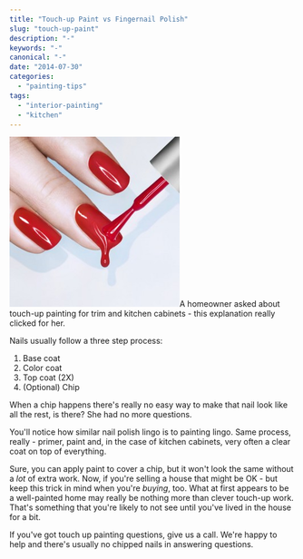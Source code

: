 ```yaml
---
title: "Touch-up Paint vs Fingernail Polish"
slug: "touch-up-paint"
description: "-"
keywords: "-"
canonical: "-"
date: "2014-07-30"
categories:
  - "painting-tips"
tags:
  - "interior-painting"
  - "kitchen"
---
```


[![paint touch up](images/Nail-Polish-300x300.jpg)](https://crestwoodpainting.com/cwp/wp-content/uploads/2014/07/Nail-Polish.jpg)A homeowner asked about touch-up painting for trim and kitchen cabinets - this explanation really clicked for her.

Nails usually follow a three step process:

1. Base coat
2. Color coat
3. Top coat (2X)
4. (Optional) Chip

When a chip happens there's really no easy way to make that nail look like all the rest, is there?
She had no more questions.
  
You'll notice how similar nail polish lingo is to painting lingo. Same process, really - primer, paint and, in the case of kitchen cabinets, very often a clear coat on top of everything.

Sure, you can apply paint to cover a chip, but it won't look the same without a _lot_ of extra work. Now, if you're selling a house that might be OK - but keep this trick in mind when you're _buying_, too. What at first appears to be a well-painted home may really be nothing more than clever touch-up work. That's something that you're likely to not see until you've lived in the house for a bit.

If you've got touch up painting questions, give us a call. We're happy to help and there's usually no chipped nails in answering questions.
